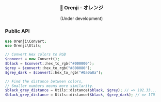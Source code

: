 <div align="center">
  <h3>🍊 Orenji - オレンジ</h3>
  <span>(Under development)</span>
</div>

### Public API
```php
use Orenji\Convert;
use Orenji\Utils;

// Convert Hex colors to RGB
$convert = new Convert();
$black = $convert::hex_to_rgb("#000000");
$grey = $convert::hex_to_rgb("#808080");
$grey_dark = $convert::hex_to_rgb("#0a0a0a");

// Find the distance between colors, 
// Smaller numbers means more similarity.
$black_grey_distance = Utils::distance($black, $grey); // => 192.33...
$black_grey_distance = Utils::distance($black, $grey_dark); // => 170
```
